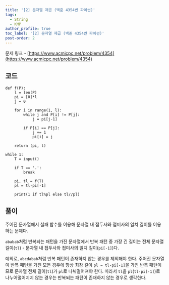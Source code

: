 ```yaml
---
title: '[2] 문자열 제곱 (백준 4354번 파이썬)'
tags:
  - String
  - KMP
author_profile: true
toc_label: '[2] 문자열 제곱 (백준 4354번 파이썬)'
post-order: 2
---
```


문제 링크 - [https://www.acmicpc.net/problem/4354](https://www.acmicpc.net/problem/4354)

## 코드
```python::lineons
def f(P):
    l = len(P)
    pi = [0]*l
    j = 0

    for i in range(1, l):
        while j and P[i] != P[j]:
            j = pi[j-1]
        
        if P[i] == P[j]:
            j += 1
            pi[i] = j
    
    return (pi, l)

while 1:
    T = input()

    if T == '.':
        break

    pi, tl = f(T)
    pl = tl-pi[-1]

    print(1 if tl%pl else tl//pl)
```

## 풀이
주어진 문자열에서 실패 함수를 이용해 문자열 내 접두사와 접미사의 일치 길이를 이용하는 문제다.

`ababab`처럼 반복되는 패턴을 가진 문자열에서 반복 패턴 중 가장 긴 길이는 전체 문자열 길이(`tl`) - 문자열 내 접두사와 접미사의 일치 길이(`pi[-1]`)다.

예외로, `abcdabab`처럼 반복 패턴이 존재하지 않는 경우를 제외해야 한다. 주어진 문자열이 반복 패턴을 가진 모든 경우에 항상 최장 길이 `pl = tl-pi[-1]`을 가진 반복 패턴이므로 문자열 전체 길이(`tl`)가 `pl`로 나눠떨어져야 한다. 따라서 `tl`을 `pl`(`tl-pi[-1]`)로 나누어떨어지지 않는 경우는 반복되는 패턴이 존재하지 않는 경우로 생각한다.
